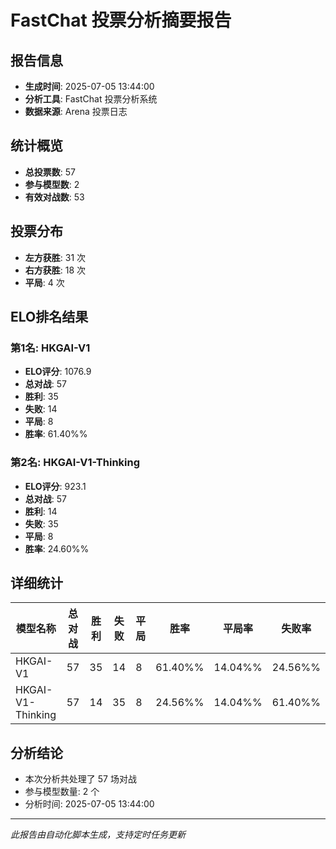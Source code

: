 # FastChat 投票分析摘要报告

## 报告信息
- **生成时间**: 2025-07-05 13:44:00
- **分析工具**: FastChat 投票分析系统
- **数据来源**: Arena 投票日志

## 统计概览
- **总投票数**: 57
- **参与模型数**: 2
- **有效对战数**: 53

## 投票分布
- **左方获胜**: 31 次
- **右方获胜**: 18 次
- **平局**: 4 次

## ELO排名结果
### 第1名: HKGAI-V1
- **ELO评分**: 1076.9
- **总对战**: 57
- **胜利**: 35
- **失败**: 14
- **平局**: 8
- **胜率**: 61.40%%

### 第2名: HKGAI-V1-Thinking
- **ELO评分**: 923.1
- **总对战**: 57
- **胜利**: 14
- **失败**: 35
- **平局**: 8
- **胜率**: 24.60%%

## 详细统计

| 模型名称 | 总对战 | 胜利 | 失败 | 平局 | 胜率 | 平局率 | 失败率 |
|---------|--------|------|------|------|------|--------|--------|
| HKGAI-V1 | 57 | 35 | 14 | 8 | 61.40%% | 14.04%% | 24.56%% |
| HKGAI-V1-Thinking | 57 | 14 | 35 | 8 | 24.56%% | 14.04%% | 61.40%% |

## 分析结论
- 本次分析共处理了 57 场对战
- 参与模型数量: 2 个
- 分析时间: 2025-07-05 13:44:00

---
*此报告由自动化脚本生成，支持定时任务更新*
